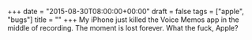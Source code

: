 +++
date = "2015-08-30T08:00:00+00:00"
draft = false
tags = ["apple", "bugs"]
title = ""
+++
My iPhone just killed the Voice Memos app in the middle of recording. The moment is lost forever. What the fuck, Apple?